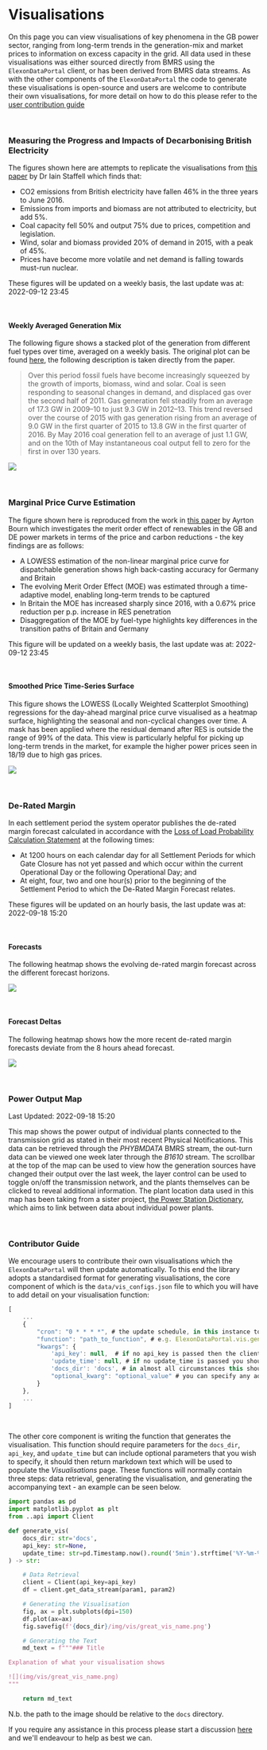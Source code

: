 # Visualisations

On this page you can view visualisations of key phenomena in the GB power sector, ranging from long-term trends in the generation-mix and market prices to information on excess capacity in the grid. All data used in these visualisations was either sourced directly from BMRS using the `ElexonDataPortal` client, or has been derived from BMRS data streams. As with the other components of the `ElexonDataPortal` the code to generate these visualisations is open-source and users are welcome to contribute their own visualisations, for more detail on how to do this please refer to the [user contribution guide](#contributor-guide)
    

<br>

### Measuring the Progress and Impacts of Decarbonising British Electricity

The figures shown here are attempts to replicate the visualisations from [this paper](https://www.sciencedirect.com/science/article/pii/S0301421516307017) by Dr Iain Staffell which finds that:

* CO2 emissions from British electricity have fallen 46% in the three years to June 2016.
* Emissions from imports and biomass are not attributed to electricity, but add 5%.
* Coal capacity fell 50% and output 75% due to prices, competition and legislation.
* Wind, solar and biomass provided 20% of demand in 2015, with a peak of 45%.
* Prices have become more volatile and net demand is falling towards must-run nuclear.

These figures will be updated on a weekly basis, the last update was at: 2022-09-12 23:45

<br>

#### Weekly Averaged Generation Mix

The following figure shows a stacked plot of the generation from different fuel types over time, averaged on a weekly basis. The original plot can be found [here](https://www.sciencedirect.com/science/article/pii/S0301421516307017#f0030), the following description is taken directly from the paper.

> Over this period fossil fuels have become increasingly squeezed by the growth of imports, biomass, wind and solar. Coal is seen responding to seasonal changes in demand, and displaced gas over the second half of 2011. Gas generation fell steadily from an average of 17.3 GW in 2009–10 to just 9.3 GW in 2012–13. This trend reversed over the course of 2015 with gas generation rising from an average of 9.0 GW in the first quarter of 2015 to 13.8 GW in the first quarter of 2016. By May 2016 coal generation fell to an average of just 1.1 GW, and on the 10th of May instantaneous coal output fell to zero for the first in over 130 years.

![](img/vis/ei_stacked_fuel.png)


<br>

### Marginal Price Curve Estimation

The figure shown here is reproduced from the work in [this paper](https://ayrtonb.github.io/Merit-Order-Effect/#paper) by Ayrton Bourn which investigates the merit order effect of renewables in the GB and DE power markets in terms of the price and carbon reductions - the key findings are as follows:

* A LOWESS estimation of the non-linear marginal price curve for dispatchable generation shows high back-casting accuracy for Germany and Britain
* The evolving Merit Order Effect (MOE) was estimated through a time-adaptive model, enabling long-term trends to be captured
* In Britain the MOE has increased sharply since 2016, with a 0.67% price reduction per p.p. increase in RES penetration
* Disaggregation of the MOE by fuel-type highlights key differences in the transition paths of Britain and Germany

This figure will be updated on a weekly basis, the last update was at: 2022-09-12 23:45

<br>

#### Smoothed Price Time-Series Surface

This figure shows the LOWESS (Locally Weighted Scatterplot Smoothing) regressions for the day-ahead marginal price curve visualised as a heatmap surface, highlighting the seasonal and non-cyclical changes over time. A mask has been applied where the residual demand after RES is outside the range of 99% of the data. This view is particularly helpful for picking up long-term trends in the market, for example the higher power prices seen in 18/19 due to high gas prices.


![](img/vis/moe_surface.png)


<br>

### De-Rated Margin

In each settlement period the system operator publishes the de-rated margin forecast calculated in accordance with the [Loss of Load Probability Calculation Statement](https://www.elexon.co.uk/documents/bsc-codes/lolp/loss-of-load-probability-calculation-statement/) at the following times:

* At 1200 hours on each calendar day for all Settlement Periods for which Gate Closure has not yet passed and which occur within the current Operational Day or the following Operational Day; and
* At eight, four, two and one hour(s) prior to the beginning of the Settlement Period to which the De-Rated Margin Forecast relates.

These figures will be updated on an hourly basis, the last update was at: 2022-09-18 15:20

<br>

#### Forecasts

The following heatmap shows the evolving de-rated margin forecast across the different forecast horizons.

![](img/vis/drm_fcst_htmp.png)

<br>

#### Forecast Deltas

The following heatmap shows how the more recent de-rated margin forecasts deviate from the 8 hours ahead forecast.

![](img/vis/drm_fcst_delta_htmp.png)


<br>

### Power Output Map

Last Updated: 2022-09-18 15:20

This map shows the power output of individual plants connected to the transmission grid as stated in their most recent Physical Notifications. This data can be retrieved through the *PHYBMDATA* BMRS stream, the out-turn data can be viewed one week later through the *B1610* stream. The scrollbar at the top of the map can be used to view how the generation sources have changed their output over the last week, the layer control can be used to toggle on/off the transmission network, and the plants themselves can be clicked to reveal additional information. The plant location data used in this map has been taking from a sister project, [the Power Station Dictionary](https://osuked.github.io/Power-Station-Dictionary/), which aims to link between data about individual power plants.

<div id="map"></div>

<br>

### Contributor Guide

We encourage users to contribute their own visualisations which the `ElexonDataPortal` will then update automatically. To this end the library adopts a standardised format for generating visualisations, the core component of which is the `data/vis_configs.json` file to which you will have to add detail on your visualisation function:

```javascript
[
    ...
    {
        "cron": "0 * * * *", # the update schedule, in this instance to run at midnight every sunday
        "function": "path_to_function", # e.g. ElexonDataPortal.vis.generate_vis
        "kwargs": {
            'api_key': null,  # if no api_key is passed then the client will try and look for the `BMRS_API_KEY` environment variable
            'update_time': null, # if no update_time is passed you should generate it yourself, e.g. with `pd.Timestamp.now().round('5min').strftime('%Y-%m-%d %H:%M')`
            'docs_dir': 'docs', # in almost all circumstances this should just be `docs`
            "optional_kwarg": "optional_value" # you can specify any additional keyword arguments that your function requires
        }
    },
    ...
]
```

<br>

The other core component is writing the function that generates the visualisation. This function should require parameters for the `docs_dir`, `api_key`, and `update_time` but can include optional parameters that you wish to specify, it should then return markdown text which will be used to populate the *Visualisations* page. These functions will normally contain three steps: data retrieval, generating the visualisation, and generating the accompanying text - an example can be seen below.

```python
import pandas as pd
import matplotlib.pyplot as plt
from ..api import Client

def generate_vis(
    docs_dir: str='docs',
    api_key: str=None,
    update_time: str=pd.Timestamp.now().round('5min').strftime('%Y-%m-%d %H:%M'),
) -> str:

    # Data Retrieval
    client = Client(api_key=api_key)
    df = client.get_data_stream(param1, param2)

    # Generating the Visualisation
    fig, ax = plt.subplots(dpi=150)
    df.plot(ax=ax)
    fig.savefig(f'{docs_dir}/img/vis/great_vis_name.png')

    # Generating the Text
    md_text = f"""### Title

Explanation of what your visualisation shows

![](img/vis/great_vis_name.png)
"""

    return md_text
```

N.b. the path to the image should be relative to the `docs` directory.

If you require any assistance in this process please start a discussion [here](https://github.com/OSUKED/ElexonDataPortal/discussions) and we'll endeavour to help as best we can.
